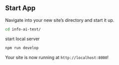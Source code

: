 ## Start App

Navigate into your new site’s directory and start it up.

```sh
cd info-ai-test/
```
start local server

```sh
npm run develop
```
Your site is now running at `http://localhost:8000`!